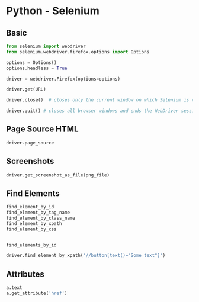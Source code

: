 # Python - Selenium


## Basic

```python
from selenium import webdriver
from selenium.webdriver.firefox.options import Options

options = Options()
options.headless = True

driver = webdriver.Firefox(options=options)

driver.get(URL)

driver.close()  # closes only the current window on which Selenium is running

driver.quit() # closes all browser windows and ends the WebDriver session.


```


## Page Source HTML

```python
driver.page_source
```

## Screenshots

```python
driver.get_screenshot_as_file(png_file)
```

## Find Elements

```python
find_element_by_id
find_element_by_tag_name
find_element_by_class_name
find_element_by_xpath
find_element_by_css


find_elements_by_id

```

```python
driver.find_element_by_xpath('//button[text()="Some text"]')
```


## Attributes


```python
a.text
a.get_attribute('href')
```



